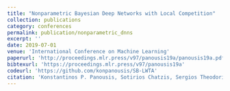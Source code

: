 ```yaml
---
title: "Nonparametric Bayesian Deep Networks with Local Competition"
collection: publications
category: conferences
permalink: publication/nonparametric_dnns
excerpt: ''
date: 2019-07-01
venue: 'International Conference on Machine Learning'
paperurl: 'http://proceedings.mlr.press/v97/panousis19a/panousis19a.pdf'
bibtexurl: 'https://proceedings.mlr.press/v97/panousis19a'
codeurl: 'https://github.com/konpanousis/SB-LWTA'
citation: 'Konstantinos P. Panousis, Sotirios Chatzis, Sergios Theodoridis Proceedings of the 36th International Conference on Machine Learning, PMLR 97:4980-4988, 2019.'
---
```


